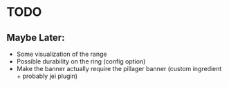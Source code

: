 # TODO
## Maybe Later:
- Some visualization of the range
- Possible durability on the ring (config option)
- Make the banner actually require the pillager banner (custom ingredient + probably jei plugin)